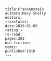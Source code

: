 
    ---
    title:Frankenstein
    authors:Mary Shelly
    editors:
    translator:
    date:2019-01-09
    rating:+
    re-read:
    pages:288
    non-fiction:
    comic:
    published:1818
    ---

    